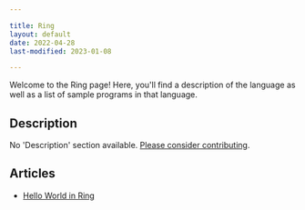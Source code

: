 ```yaml
---

title: Ring
layout: default
date: 2022-04-28
last-modified: 2023-01-08

---
```


Welcome to the Ring page! Here, you'll find a description of the language as well as a list of sample programs in that language.

## Description

No 'Description' section available. [Please consider contributing](https://github.com/TheRenegadeCoder/sample-programs-website).

## Articles

- [Hello World in Ring](https://sampleprograms.io/projects/hello-world/ring)